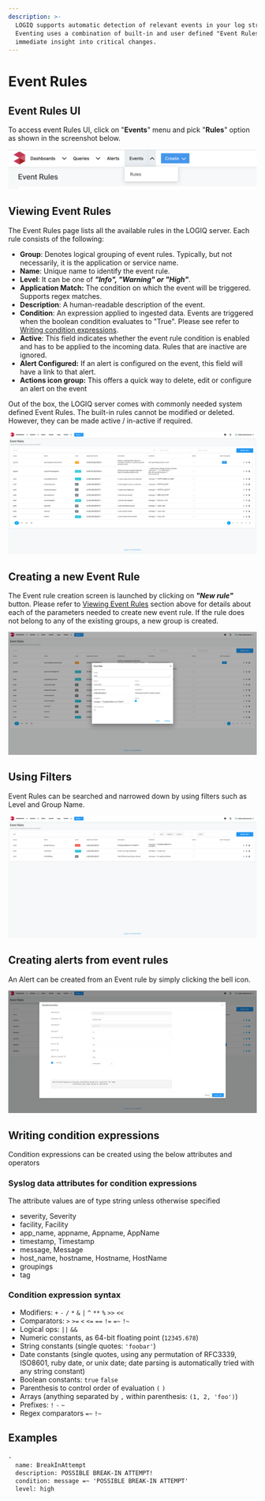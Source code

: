 ```yaml
---
description: >-
  LOGIQ supports automatic detection of relevant events in your log stream.
  Eventing uses a combination of built-in and user defined "Event Rules" to give
  immediate insight into critical changes.
---
```


# Event Rules

## Event Rules UI

To access event Rules UI, click on "**Events**" menu and pick "**Rules**" option as shown in the screenshot below.

![](<../.gitbook/assets/Screen Shot 2020-01-08 at 11.07.58 AM.png>)

## Viewing Event Rules

The Event Rules page lists all the available rules in the LOGIQ server. Each rule consists of the following:

* **Group**: Denotes logical grouping of event rules. Typically, but not necessarily, it is the application or service name.
* **Name**: Unique name to identify the event rule.
* **Level**: It can be one of _**"Info", "Warning" or "High"**_.
*
  **Application Match:** The condition on which the event will be triggered. Supports regex matches.
* **Description**: A human-readable description of the event.
* **Condition**: An expression applied to ingested data. Events are triggered when the boolean condition  evaluates to "True". Please see refer to [Writing condition expressions](event-rules.md#condition-expression-syntax).
* **Active**: This field indicates whether the event rule condition is enabled and has to be applied to the incoming data. Rules that are inactive are ignored.
* **Alert Configured:** If an alert is configured on the event, this field will have a link to that alert.
* **Actions icon group:** This offers a quick way to delete, edit or configure an alert on the event

Out of the box, the LOGIQ server comes with commonly needed system defined Event Rules. The built-in rules cannot be modified or deleted. However, they can be made active / in-active if required.

![](../.gitbook/assets/image3.png)

## Creating a new Event Rule

The Event rule creation screen is launched by clicking on _**"New rule"**_ button. Please refer to [Viewing Event Rules](event-rules.md#viewing-event-rules) section above for details about each of the parameters needed to create new event rule. If the rule does not belong to any of the existing groups, a new group is created. 

![](../.gitbook/assets/image4.png)

## Using Filters

Event Rules can be searched and narrowed down by using filters such as Level and Group Name.

![](../.gitbook/assets/image7.png)

## Creating alerts from event rules

An Alert can be created from an Event rule by simply clicking the bell icon.

![](../.gitbook/assets/image6.png)

## Writing condition expressions

Condition expressions can be created using the below attributes and operators

### Syslog data attributes for condition expressions

The attribute values are of type string unless otherwise specified

* severity, Severity
* facility, Facility
* app_name, appname, Appname, AppName
* timestamp, Timestamp
* message, Message
* host_name, hostname, Hostname, HostName
* groupings
* tag

### Condition expression syntax

* Modifiers: `+` `-` `/` `*` `&` `|` `^` `**` `%` `>>` `<<`
* Comparators: `>` `>=` `<` `<=` `==` `!=` `=~` `!~`
* Logical ops: `||` `&&`
* Numeric constants, as 64-bit floating point (`12345.678`)
* String constants (single quotes: `'foobar'`)
* Date constants (single quotes, using any permutation of RFC3339, ISO8601, ruby date, or unix date; date parsing is automatically tried with any string constant)
* Boolean constants: `true` `false`
* Parenthesis to control order of evaluation `(` `)`
* Arrays (anything separated by `,` within parenthesis: `(1, 2, 'foo')`)
* Prefixes: `!` `-` `~`
* Regex comparators `=~` `!~`

## Examples

```
-
  name: BreakInAttempt
  description: POSSIBLE BREAK-IN ATTEMPT!
  condition: message =~ 'POSSIBLE BREAK-IN ATTEMPT'
  level: high
```
